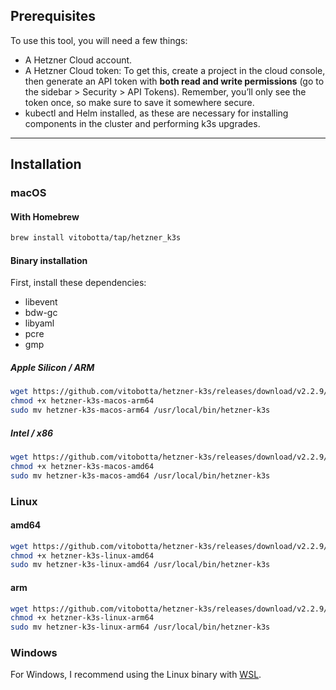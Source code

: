 ## Prerequisites

To use this tool, you will need a few things:

- A Hetzner Cloud account.
- A Hetzner Cloud token: To get this, create a project in the cloud console, then generate an API token with **both read and write permissions** (go to the sidebar > Security > API Tokens). Remember, you’ll only see the token once, so make sure to save it somewhere secure.
- kubectl and Helm installed, as these are necessary for installing components in the cluster and performing k3s upgrades.

---

## Installation

### macOS

#### With Homebrew
```bash
brew install vitobotta/tap/hetzner_k3s
```

#### Binary installation
First, install these dependencies:
- libevent
- bdw-gc
- libyaml
- pcre
- gmp

##### Apple Silicon / ARM
```bash
wget https://github.com/vitobotta/hetzner-k3s/releases/download/v2.2.9/hetzner-k3s-macos-arm64
chmod +x hetzner-k3s-macos-arm64
sudo mv hetzner-k3s-macos-arm64 /usr/local/bin/hetzner-k3s
```

##### Intel / x86
```bash
wget https://github.com/vitobotta/hetzner-k3s/releases/download/v2.2.9/hetzner-k3s-macos-amd64
chmod +x hetzner-k3s-macos-amd64
sudo mv hetzner-k3s-macos-amd64 /usr/local/bin/hetzner-k3s
```

### Linux

#### amd64
```bash
wget https://github.com/vitobotta/hetzner-k3s/releases/download/v2.2.9/hetzner-k3s-linux-amd64
chmod +x hetzner-k3s-linux-amd64
sudo mv hetzner-k3s-linux-amd64 /usr/local/bin/hetzner-k3s
```

#### arm
```bash
wget https://github.com/vitobotta/hetzner-k3s/releases/download/v2.2.9/hetzner-k3s-linux-arm64
chmod +x hetzner-k3s-linux-arm64
sudo mv hetzner-k3s-linux-arm64 /usr/local/bin/hetzner-k3s
```

### Windows

For Windows, I recommend using the Linux binary with [WSL](https://learn.microsoft.com/en-us/windows/wsl/install).

